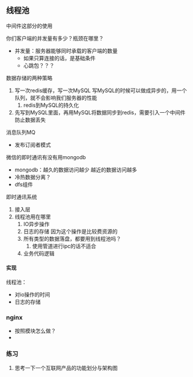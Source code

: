 ## 线程池

中间件这部分的使用



你们客户端的并发量有多少？瓶颈在哪里？

* 并发量：服务器能够同时承载的客户端的数量
  * 如果只算连接的话，是基础条件
  * 心跳包？？？



数据存储的两种策略

1. 写一次redis缓存，写一次MySQL  写MySQL的时候可以做成异步的，用一个队列，就不会影响我们服务器的性能
   1. redis到MySQL的持久化
2. 先写到MySQL里面，再用MySQL将数据同步到redis，需要引入一个中间件  防止数据丢失



消息队列MQ

* 发布订阅者模式



微信的即时通讯有没有用mongodb

* mongodb：越久的数据访问越少 越近的数据访问越多
* 冷热数据分离？
* dfs组件

即时通讯系统

1. 接入层
2. 线程池用在哪里  
   1. IO异步操作  
   2. 日志的存储  因为这个操作是比较费资源的
   3. 所有类型的数据落盘，都要用到线程池吗？
      1. 使用管道进行ipc的话不适合
   4. 业务代码逻辑



#### 实现

线程池：

* 对io操作的时间
* 日志的存储



### nginx

* 按照模块怎么做？
* 



### 练习

1. 思考一下一个互联网产品的功能划分与架构图